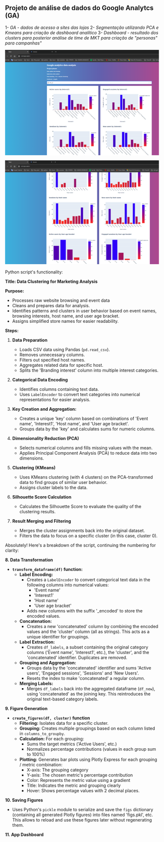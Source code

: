 ## Projeto de análise de dados do Google Analytcs (GA)

1- *GA - dados de acesso a sites das lojas*
2- *Segmentação utilizando PCA e Kmeans para criação de dashboard analítico*
3- *Dashboard - resultado dos clusters para posterior análise de time de MKT para criação de "personas" para campanhas"*


![dash1](figs/dash1.png)

![dash2](figs/dash2.png)

Python script's functionality:

**Title: Data Clustering for Marketing Analysis**

**Purpose:**

* Processes raw website browsing and event data
* Cleans and prepares data for analysis.
* Identifies patterns and clusters in user behavior based on event names, browsing interests, host name, and user age bracket.
* Assigns simplified store names for easier readability.

**Steps:**

1. **Data Preparation**
   * Loads CSV data using Pandas (`pd.read_csv`).
   * Removes unnecessary columns.
   * Filters out specified host names.
   * Aggregates related data for specific host.
   * Splits the 'Branding interest' column into multiple interest categories.

2. **Categorical Data Encoding**
   * Identifies columns containing text data.
   * Uses `LabelEncoder` to convert text categories into numerical representations for easier analysis.

3. **Key Creation and Aggregation:**
    * Creates a unique 'key' column based on combinations of 'Event name', 'Interest1', 'Host name', and 'User age bracket'.
    * Groups data by the 'key' and calculates sums for numeric columns.

4. **Dimensionality Reduction (PCA)**
   * Selects numerical columns and fills missing values with the mean.
   * Applies Principal Component Analysis (PCA) to reduce data into two dimensions.

5. **Clustering (KMeans)**
   * Uses KMeans clustering (with 4 clusters) on the PCA-transformed data to find groups of similar user behavior.
   * Assigns cluster labels to the data.

6. **Silhouette Score Calculation**
   * Calculates the Silhouette Score to evaluate the quality of the clustering results.

7. **Result Merging and Filtering**
   * Merges the cluster assignments back into the original dataset.
   * Filters the data to focus on a specific cluster (in this case, cluster 0).

Absolutely! Here's a breakdown of the script, continuing the numbering for clarity:

**8. Data Transformation**

* **`transform_dataframe(df)` function:**
    * **Label Encoding:**
       * Creates a `LabelEncoder` to convert categorical text data in the following columns into numerical values:
         *  'Event name'
         *  'Interest1'
         *  'Host name'
         *  'User age bracket'
       * Adds new columns with the suffix '_encoded' to store the encoded values.
    * **Concatenation:** 
       * Creates a new  'concatenated' column by combining the encoded values and the 'cluster' column (all as strings). This acts as a unique identifier for groupings. 
    * **Label Extraction:**
        * Creates  `df_labels`, a subset containing the original category columns ('Event name', 'Interest1', etc.), the 'cluster', and the 'concatenated' identifier. Duplicates are removed.
    * **Grouping and Aggregation:**
        * Groups data by the 'concatenated' identifier and sums 'Active users', 'Engaged sessions', 'Sessions' and 'New Users'.  
        * Resets the index to make 'concatenated' a regular column.
    * **Merging Labels:**
        * Merges `df_labels` back into the aggregated dataframe (`df_new`), using  'concatenated' as the joining key. This reintroduces the original text-based category labels.

**9. Figure Generation**

* **`create_figures(df, cluster)` function** 
    * **Filtering:** Isolates data for a specific cluster.
    * **Grouping:** Creates multiple groupings based on each column listed in `columns_to_groupby`.
    * **Calculation:** For each grouping:
        * Sums the target metrics ('Active Users', etc.)
        * Normalizes percentage contributions (values in each group sum to 100%) 
    * **Plotting:**  Generates bar plots using Plotly Express for each grouping / metric combination:
        * X-axis: The grouping category
        * Y-axis: The chosen metric's percentage contribution
        * Color: Represents the metric value using a gradient
        * Title: Indicates the metric and grouping clearly 
        * Hover:  Shows percentage values with 2 decimal places.

**10. Saving Figures**

* Uses Python's `pickle` module to serialize and save the `figs` dictionary (containing all generated Plotly figures) into files named 'figs.pkl', etc.  This allows to reload and use these figures later without regenerating them.

**11. App Dashboard**



